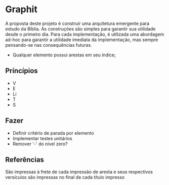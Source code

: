 # Graphit

A proposta deste projeto é construir uma arquitetura emergente para estudo da Bíblia.
As construções são simples para garantir sua utilidade desde o primeiro dia.
Para cada implementação, é utilizada uma abordagem ad-hoc para garantir a utilidade imediata da implementação, mas sempre pensando-se nas consequências futuras.
- Qualquer elemento possui arestas em seu índice;

## Príncípios
- V
- E
- Li
- T
- S

## Fazer
- Definir critério de parada por elemento
- Implementar testes unitários
- Remover '-' do nível zero?

## Referências
São impressas à frete de cada impressão de aresta e seus respectivos versículos são impressas no final de cada título impresso